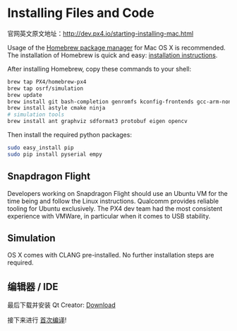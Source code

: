 # Installing Files and Code
官网英文原文地址：http://dev.px4.io/starting-installing-mac.html

Usage of the [Homebrew package manager](http://mxcl.github.com/homebrew/) for Mac OS X is recommended. The installation of Homebrew is quick and easy: [installation instructions](http://mxcl.github.com/homebrew/).

After installing Homebrew, copy these commands to your shell:

<div class="host-code"></div>

```sh
brew tap PX4/homebrew-px4
brew tap osrf/simulation
brew update
brew install git bash-completion genromfs kconfig-frontends gcc-arm-none-eabi
brew install astyle cmake ninja
# simulation tools
brew install ant graphviz sdformat3 protobuf eigen opencv
```

Then install the required python packages:

<div class="host-code"></div>

```sh
sudo easy_install pip
sudo pip install pyserial empy
```

## Snapdragon Flight

Developers working on Snapdragon Flight should use an Ubuntu VM for the time being and follow the Linux instructions. Qualcomm provides reliable tooling for Ubuntu exclusively. The PX4 dev team had the most consistent experience with VMWare, in particular when it comes to USB stability.

## Simulation

OS X comes with CLANG pre-installed. No further installation steps are required.

## 编辑器 / IDE

最后下载并安装 Qt Creator: [Download](http://www.qt.io/download-open-source/#section-6)

接下来进行 [首次编译](../1_Getting-Started/building_the_code.md)!